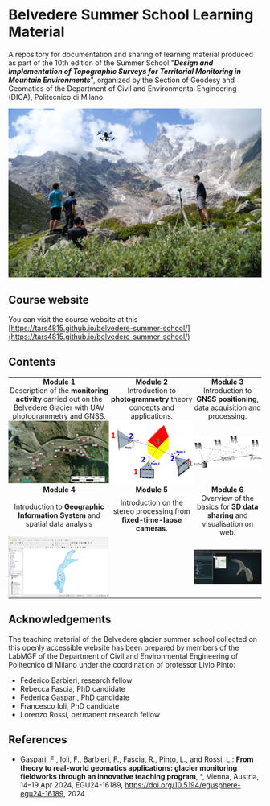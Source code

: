 # Belvedere Summer School Learning Material

A repository for documentation and sharing of learning material produced as part of the 10th edition of the Summer School "**_Design and Implementation of Topographic Surveys for Territorial Monitoring in Mountain Environments_**", organized by the Section of Geodesy and Geomatics of the Department of Civil and Environmental Engineering (DICA), Politecnico di Milano.

![Belvedere Summer School Group](img/summer-school-belvedere.jpg)

## Course website

You can visit the course website at this [https://tars4815.github.io/belvedere-summer-school/](https://tars4815.github.io/belvedere-summer-school/)

## Contents

<table>
    <tr>
        <td style="padding: 0px; text-align: center"><b>Module 1</b>
        </td>
        <td style="padding: 0px; text-align: center"><b>Module 2</b>
        </td>
        <td style="padding: 0px; text-align: center"><b>Module 3</b>
        </td>
    </tr>
    <tr>
        <td style="padding: 0px; text-align: center">Description of the <b>monitoring activity</b> carried out on the Belvedere Glacier with UAV photogrammetry and GNSS.
        </td>
        <td style="padding: 0px; text-align: center">Introduction to <b>photogrammetry</b> theory concepts and applications.
        </td>
        <td style="padding: 0px; text-align: center">Introduction to <b>GNSS positioning</b>, data acquisition and processing.
        </td>
    </tr>
    <tr>
        <td style="padding: 0px">
			<a href="https://tars4815.github.io/belvedere-summer-school/module1/module1/" target="_blank">
				<img src="docs/assets/img/module1/GNSS-survey-3.jpg" width="200px" title="GNSS survey plan of the Belvedere glacier" alt="GNSS survey plan of the Belvedere glacier"/>
			</a>
		</td>
        <td style="padding: 0px">
			<a href="https://tars4815.github.io/belvedere-summer-school/module2/module2/" target="_blank">
				<img src="docs/assets/img/module2/collinearity-elements.jpg" width="200px" title="Collinearity entities schema" alt="Collinearity entities schema"/>
			</a>
		</td>
        <td style="padding: 0px">
			<a href="https://tars4815.github.io/belvedere-summer-school/module3/module3/" target="_blank">
				<img src="docs/module3/img/relative_positioning.png" width="200px" title="Relative positioning" alt="Relative positioning"/>
			</a>
		</td>
    <tr>
    <tr>
        <td style="padding: 0px; text-align: center"><b>Module 4</b>
        </td>
        <td style="padding: 0px; text-align: center"><b>Module 5</b>
        </td>
        <td style="padding: 0px; text-align: center"><b>Module 6</b>
        </td>
    </tr>
    <tr>
        <td style="padding: 0px; text-align: center">Introduction to <b>Geographic Information System</b> and spatial data analysis
        </td>
        <td style="padding: 0px; text-align: center">Introduction on the stereo processing from <b>fixed-time-lapse cameras</b>.
        </td>
        <td style="padding: 0px; text-align: center">Overview of the basics for <b>3D data sharing</b> and visualisation on web.
        </td>
    </tr>
    <tr>
        <td style="padding: 0px">
			<a href="https://tars4815.github.io/belvedere-summer-school/module4/module4/" target="_blank">
				<img src="docs/assets/img/module4/raster-calculator-map-canvas.png" width="200px" title="GIS module" alt="GIS module"/>
			</a>
		</td>
        <td style="padding: 0px">
			<a href="https://tars4815.github.io/belvedere-summer-school/module5/module5/" target="_blank">
				<img src="" width="200px" title="" alt=""/>
			</a>
		</td>
        <td style="padding: 0px">
			<a href="https://tars4815.github.io/belvedere-summer-school/module6/module6/" target="_blank">
				<img src="docs\assets\img\module6\potree-viewer-belvedere-example.png" width="200px" title="Potree platform" alt="Potree platform"/>
			</a>
		</td>
    <tr>
</table>

## Acknowledgements

The teaching material of the Belvedere glacier summer school collected on this openly accessible website has been prepared by members of the LabMGF of the Department of Civil and Environmental Engineering of Politecnico di Milano under the coordination of professor Livio Pinto:

- Federico Barbieri, research fellow
- Rebecca Fascia, PhD candidate
- Federica Gaspari, PhD candidate
- Francesco Ioli, PhD candidate
- Lorenzo Rossi, permanent research fellow

## References

- Gaspari, F., Ioli, F., Barbieri, F., Fascia, R., Pinto, L., and Rossi, L.: **From theory to real-world geomatics applications: glacier monitoring fieldworks through an innovative teaching program**, \*, Vienna, Austria, 14–19 Apr 2024, EGU24-16189, https://doi.org/10.5194/egusphere-egu24-16189, 2024
